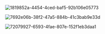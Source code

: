 


![1819852a-4454-4ced-baf5-92b106e05773](https://user-images.githubusercontent.com/86406309/228840096-35872fce-5c25-4868-b34d-9708a17122aa.jpg)

![7692e06b-38f2-47a5-884b-41c3bab9e33d](https://user-images.githubusercontent.com/86406309/228840115-5b650b1b-360d-406c-8a75-3bef212941a6.jpg)

![72079927-6593-4fae-807e-152f1eb3daa1](https://user-images.githubusercontent.com/86406309/228840130-02aa1e74-1269-40e2-9f85-3e69ef40ce8b.jpg)
